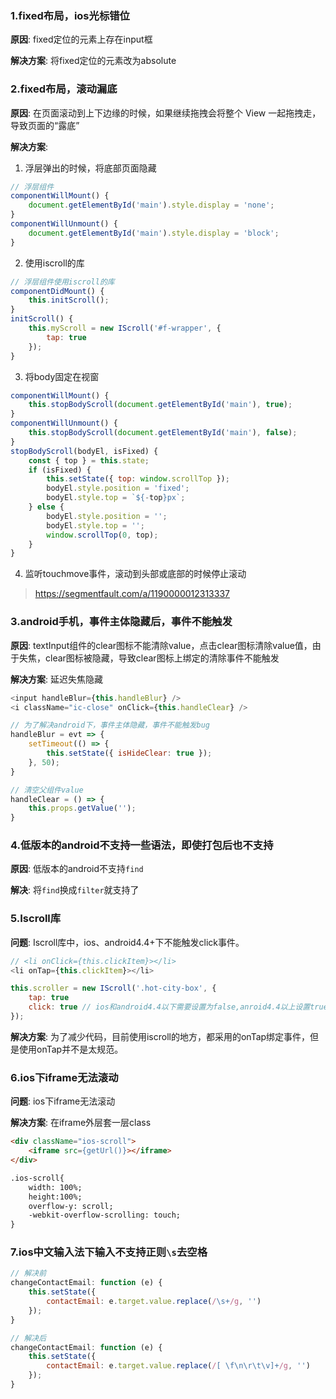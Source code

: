 ### 1.fixed布局，ios光标错位
__原因__:   fixed定位的元素上存在input框

__解决方案__:   将fixed定位的元素改为absolute
### 2.fixed布局，滚动漏底
__原因__:   在页面滚动到上下边缘的时候，如果继续拖拽会将整个 View 一起拖拽走，导致页面的“露底”

__解决方案__:
1. 浮层弹出的时候，将底部页面隐藏
``` js
// 浮层组件
componentWillMount() {
    document.getElementById('main').style.display = 'none';
}
componentWillUnmount() {
    document.getElementById('main').style.display = 'block';
}
```
2. 使用iscroll的库
``` js
// 浮层组件使用iscroll的库
componentDidMount() {
    this.initScroll();
}
initScroll() {
    this.myScroll = new IScroll('#f-wrapper', {
        tap: true
    });
}
```
3. 将body固定在视窗
``` js
componentWillMount() {
    this.stopBodyScroll(document.getElementById('main'), true);
}
componentWillUnmount() {
    this.stopBodyScroll(document.getElementById('main'), false);
}
stopBodyScroll(bodyEl, isFixed) {
    const { top } = this.state;
    if (isFixed) {
        this.setState({ top: window.scrollTop });
        bodyEl.style.position = 'fixed';
        bodyEl.style.top = `${-top}px`;
    } else {
        bodyEl.style.position = '';
        bodyEl.style.top = '';
        window.scrollTop(0, top);
    }
}
```
4. 监听touchmove事件，滚动到头部或底部的时候停止滚动
> https://segmentfault.com/a/1190000012313337
### 3.android手机，事件主体隐藏后，事件不能触发
__原因__:   textInput组件的clear图标不能清除value，点击clear图标清除value值，由于失焦，clear图标被隐藏，导致clear图标上绑定的清除事件不能触发

__解决方案__:   延迟失焦隐藏
``` js
<input handleBlur={this.handleBlur} />
<i className="ic-close" onClick={this.handleClear} />

// 为了解决android下，事件主体隐藏，事件不能触发bug
handleBlur = evt => {
    setTimeout(() => {
        this.setState({ isHideClear: true });
    }, 50);
}

// 清空父组件value
handleClear = () => {
    this.props.getValue('');
}
```
### 4.低版本的android不支持一些语法，即使打包后也不支持
__原因__:   低版本的android不支持```find```

__解决__:   将```find```换成```filter```就支持了
### 5.Iscroll库
__问题__: Iscroll库中，ios、android4.4+下不能触发click事件。
```js
// <li onClick={this.clickItem}></li>
<li onTap={this.clickItem}></li>

this.scroller = new IScroll('.hot-city-box', {
    tap: true
    click: true // ios和android4.4以下需要设置为false,anroid4.4以上设置true
});
```
__解决方案__:
为了减少代码，目前使用iscroll的地方，都采用的onTap绑定事件，但是使用onTap并不是太规范。
### 6.ios下iframe无法滚动
__问题__: ios下iframe无法滚动

__解决方案__: 在iframe外层套一层class
```html
<div className="ios-scroll">
    <iframe src={getUrl()}></iframe>
</div>

.ios-scroll{
    width: 100%;
    height:100%;
    overflow-y: scroll;      
    -webkit-overflow-scrolling: touch;
}
```
### 7.ios中文输入法下输入不支持正则```\s```去空格
```js
// 解决前
changeContactEmail: function (e) {
    this.setState({
        contactEmail: e.target.value.replace(/\s+/g, '')
    });
}

// 解决后
changeContactEmail: function (e) {
    this.setState({
        contactEmail: e.target.value.replace(/[ \f\n\r\t\v]+/g, '')
    });
}
```